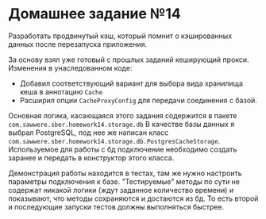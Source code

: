 # Домашнее задание №14

Разработать продвинутый кэш, который помнит о кэшированных данных после перезапуска приложения.

За основу взял уже готовый с прошлых заданий кеширующий прокси.  
Изменения в унаследованном коде:
* Добавил соответствующий вариант для выбора вида хранилища кеша в аннотацию <code>Cache</code>
* Расширил опции <code>CacheProxyConfig</code> для передачи соединения с базой.  

Основная логика, касающаяся этого задания содержится в пакете <code>com.sawwere.sber.homework14.storage.db</code>
В качестве базы данных я выбрал PostgreSQL, под нее же написан класс <code>com.sawwere.sber.homework14.storage.db.PostgresCacheStorage</code>.
Используемое для работы с бд подключение необходимо создать заранее и передать в конструктор этого класса.

Демонстрация работы находится в тестах, там же нужно настроить параметры подключения к базе.
"Тестируемые" методы по сути не содержат никакой логики (ждут заданное количество времени)
и показывают, что методы сохраняются и достаются из бд.
То есть второй и последующие запуски тестов должны выполняться быстрее.
